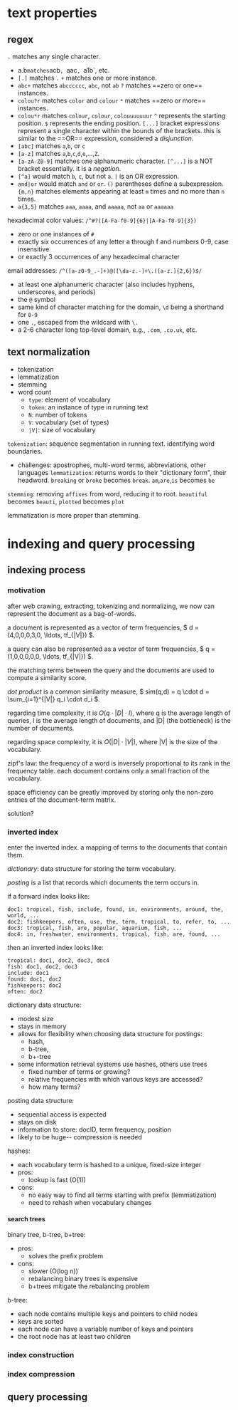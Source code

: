 # text properties
## regex
`.` matches any single character.
- a.b` matches `acb`, `aac`, `a1b`, etc.
- `[.]` matches `.`
`+` matches one or more instance.
- `abc+` matches `abcccccc`, `abc`, not `ab`
`?` matches ==zero or one== instances.
- `colou?r` matches `color` and `colour`
`*` matches ==zero or more== instances.
- `colou*r` matches `colour`, `colour`, `colouuuuuuur`
`^` represents the starting position.
`$` represents the ending position.
`[...]` bracket expressions represent a single character within the bounds of the brackets. this is similar to the ==OR== expression, considered a *disjunction*. 
- `[abc]` matches `a`,`b`, or `c`
- `[a-z]` matches `a`,`b`,`c`,`d`,`e`,...,`Z`.
- `[a-zA-Z0-9]` matches one alphanumeric character.
`[^...]` is a NOT bracket essentially. it is a *negation*.
- `[^a]` would match `b`, `c`, but not `a`.
`|` is an OR expression.
- `and|or` would match `and` or `or`.
`()` parentheses define a subexpression.
`{m,n}` matches elements appearing at least `m` times and no more than `n` times.
- `a{3,5}` matches `aaa`, `aaaa`, and `aaaaa`, not `aa` or `aaaaaa`

hexadecimal color values: `/^#?([A-Fa-f0-9]{6}|[A-Fa-f0-9]{3})`
- zero or one instances of `#`
- exactly six occurrences of any letter a through f and numbers 0-9, case insensitive
- or exactly 3 occurrences of any hexadecimal character 

email addresses: `/^([a-z0-9_.-]+)@([\da-z.-]+\.([a-z.]{2,6})$/`
- at least one alphanumeric character (also includes hyphens, underscores, and periods)
- the `@` symbol
- same kind of character matching for the domain, `\d` being a shorthand for `0-9`
- one `.`, escaped from the wildcard with `\.`
- a 2-6 character long top-level domain, e.g., `.com`, `.co.uk`, etc.

## text normalization
- tokenization
- lemmatization
- stemming
- word count
	- `type`: element of vocabulary
	- `token`: an instance of type in running text
	- `N`: number of tokens
	- `V`: vocabulary (set of types)
	- `|V|`: size of vocabulary

`tokenization`: sequence segmentation in running text. identifying word boundaries.
- challenges: apostrophes, multi-word terms, abbreviations, other languages
`lemmatization`: returns words to their "dictionary form", their headword. `breaking` or `broke` becomes `break`. `am`,`are`,`is` becomes `be`

`stemming`: removing `affixes` from word, reducing it to root. `beautiful` becomes `beauti`, `plotted` becomes `plot`

lemmatization is more proper than stemming.

# indexing and query processing
## indexing process
### motivation
after web crawing, extracting, tokenizing and normalizing, we now can represent the document as a bag-of-words.

a document is represented as a vector of term frequencies,
$ d = (4,0,0,0,3,0, \ldots, tf_{|V|}) $.

a query can also be represented as a vector of term frequencies,
$ q = (1,0,0,0,0,0, \ldots, tf_{|V|}) $.

the matching terms between the query and the documents are used to compute a similarity score.

*dot product* is a common similarity measure,
$ sim(q,d) = q \cdot d = \sum_{i=1}^{|V|} q_i \cdot d_i $.

regarding time complexity, it is $O(q \cdot |D| \cdot l)$, where q is the average length of queries, l is the average length of documents, and |D| (the bottleneck) is the number of documents.

regarding space complexity, it is $O(|D| \cdot |V|)$, where |V| is the size of the vocabulary. 

zipf's law: the frequency of a word is inversely proportional to its rank in the frequency table. each document contains only a small fraction of the vocabulary. 

space efficiency can be greatly improved by storing only the non-zero entries of the document-term matrix.

solution?

### inverted index
enter the inverted index. a mapping of terms to the documents that contain them.

*dictionary*: data structure for storing the term vocabulary.

*posting* is a list that records which documents the term occurs in.

if a forward index looks like:
```
doc1: tropical, fish, include, found, in, environments, around, the, world, ...
doc2: fishkeepers, often, use, the, term, tropical, to, refer, to, ...
doc3: tropical, fish, are, popular, aquarium, fish, ...
doc4: in, freshwater, environments, tropical, fish, are, found, ...
```
then an inverted index looks like:
```
tropical: doc1, doc2, doc3, doc4
fish: doc1, doc2, doc3
include: doc1
found: doc1, doc2
fishkeepers: doc2
often: doc2
```

dictionary data structure:
- modest size
- stays in memory
- allows for flexibility when choosing data structure for postings:
	- hash,
	- b-tree,
	- b+-tree
- some information retrieval systems use hashes, others use trees
	- fixed number of terms or growing?
	- relative frequencies with which various keys are accessed?
	- how many terms?

posting data structure:
- sequential access is expected
- stays on disk
- information to store: docID, term frequency, position
- likely to be huge-- compression is needed

hashes:
- each vocabulary term is hashed to a unique, fixed-size integer
- pros:
	- lookup is fast (O(1))
- cons:
	- no easy way to find all terms starting with prefix (lemmatization)
	- need to rehash when vocabulary changes

#### search trees
binary tree, b-tree, b+tree:
- pros:
	- solves the prefix problem
- cons:
	- slower (O(log n))
	- rebalancing binary trees is expensive
	- b+trees mitigate the rebalancing problem

b-tree:
- each node contains multiple keys and pointers to child nodes
- keys are sorted
- each node can have a variable number of keys and pointers
- the root node has at least two children

### index construction

### index compression

## query processing